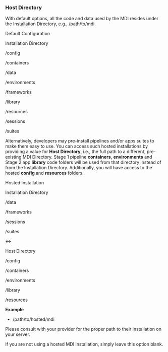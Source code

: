 ### Host Directory

With default options, all the code and data used by the MDI 
resides under the Installation Directory, e.g., /path/to/mdi.

<div class="entityBox outerBox">
    <p class='entityBoxLabel'>Default Configuration</p>
    <div class="entityBox inlineBox">
        <p class='entityBoxLabel'>Installation Directory</p>
        <p>/config</p>
        <p>/containers</p>
        <p>/data</p>
        <p>/environments</p>
        <p>/frameworks</p>
        <p>/library</p>
        <p>/resources</p>
        <p>/sessions</p>
        <p>/suites</p>
    </div>
</div>

Alternatively, developers may pre-install 
pipelines and/or apps suites to make them easy to use. 
You can access such hosted installations by providing a value for **Host Directory**, 
i.e., the full path to a different, pre-existing MDI Directory.
Stage 1 pipeline **containers**, **environments** and 
Stage 2 app **library** code folders will be used from that directory 
instead of from the Installation Directory.
Additionally, you will have access to the hosted **config** and **resources**
folders.

<div class="entityBox outerBox">
    <p class='entityBoxLabel'>Hosted Installation</p>
    <div class="entityBox inlineBox">
        <p class='entityBoxLabel'>Installation Directory</p>
        <p>/data</p>
        <p>/frameworks</p>
        <p>/sessions</p>
        <p>/suites</p>
    </div>
    <div class="diagramArrow">&harr;</div>
    <div class="entityBox inlineBox">
        <p class='entityBoxLabel'>Host Directory</p>
        <p>/config</p>
        <p>/containers</p>
        <p>/environments</p>
        <p>/library</p>
        <p>/resources</p>
    </div>
</div>

**Example**
- /path/to/hosted/mdi

Please consult with your provider for the proper path
to their installation on your server.

If you are not using a hosted MDI installation, simply leave this option blank.
